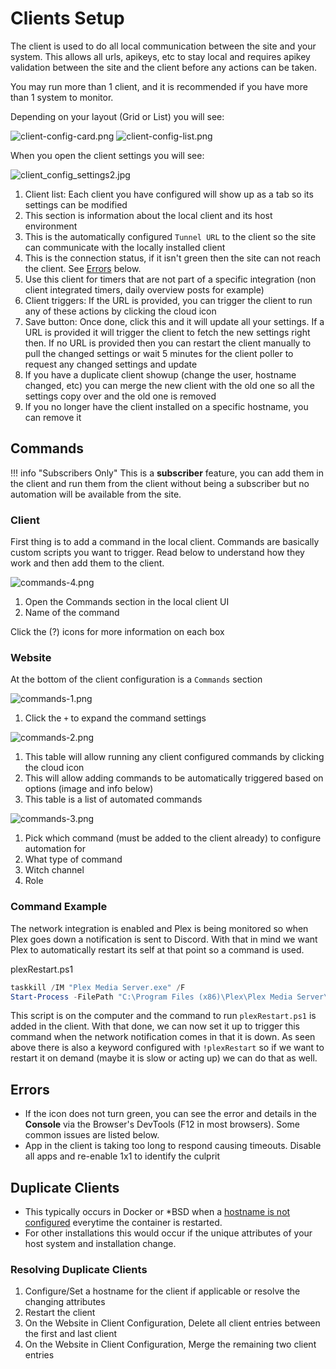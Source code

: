 # Clients Setup

The client is used to do all local communication between the site and your system. This allows all urls, apikeys, etc to stay local and requires apikey validation between the site and the client before any actions can be taken.

You may run more than 1 client, and it is recommended if you have more than 1 system to monitor.

Depending on your layout (Grid or List) you will see:

![client-config-card.png](../../assets/screenshots/website/client-config-card.png) ![client-config-list.png](../../assets/screenshots/website/client-config-list.png)

When you open the client settings you will see:

![client_config_settings2.jpg](../../assets/screenshots/website/client_config_settings2.jpg)

1. Client list: Each client you have configured will show up as a tab so its settings can be modified
2. This section is information about the local client and its host environment
3. This is the automatically configured `Tunnel URL` to the client so the site can communicate with the locally installed client 
4. This is the connection status, if it isn't green then the site can not reach the client. See [Errors](#errors) below.
5. Use this client for timers that are not part of a specific integration (non client integrated timers, daily overview posts for example)
6. Client triggers: If the URL is provided, you can trigger the client to run any of these actions by clicking the cloud icon
7. Save button: Once done, click this and it will update all your settings. If a URL is provided it will trigger the client to fetch the new settings right then. If no URL is provided then you can restart the client manually to pull the changed settings or wait 5 minutes for the client poller to request any changed settings and update
8. If you have a duplicate client showup (change the user, hostname changed, etc) you can merge the new client with the old one so all the settings copy over and the old one is removed
9. If you no longer have the client installed on a specific hostname, you can remove it

## Commands

!!! info "Subscribers Only"
     This is a **subscriber** feature, you can add them in the client and run them from the client without being a subscriber but no automation will be available from the site.

### Client

First thing is to add a command in the local client. Commands are basically custom scripts you want to trigger. Read below to understand how they work and then add them to the client.

 ![commands-4.png](../../assets/screenshots/website/commands-4.png)

 1. Open the Commands section in the local client UI
 2. Name of the command

 Click the (?) icons for more information on each box

### Website

At the bottom of the client configuration is a `Commands` section

 ![commands-1.png](../../assets/screenshots/website/commands-1.png)

 1. Click the `+` to expand the command settings

 ![commands-2.png](../../assets/screenshots/website/commands-2.png)

1. This table will allow running any client configured commands by clicking the cloud icon
2. This will allow adding commands to be automatically triggered based on options (image and info below)
3. This table is a list of automated commands

![commands-3.png](../../assets/screenshots/website/commands-3.png)

1. Pick which command (must be added to the client already) to configure automation for
2. What type of command
3. Witch channel
4. Role

### Command Example

The network integration is enabled and Plex is being monitored so when Plex goes down a notification is sent to Discord. With that in mind we want Plex to automatically restart its self at that point so a command is used.

plexRestart.ps1

```powershell
taskkill /IM "Plex Media Server.exe" /F
Start-Process -FilePath "C:\Program Files (x86)\Plex\Plex Media Server\Plex Media Server.exe"
```

This script is on the computer and the command to run `plexRestart.ps1` is added in the client. With that done, we can now set it up to trigger this command when the network notification comes in that it is down. As seen above there is also a keyword configured with `!plexRestart` so if we want to restart it on demand (maybe it is slow or acting up) we can do that as well.

## Errors

- If the icon does not turn green, you can see the error and details in the **Console** via the Browser's DevTools (F12 in most browsers). Some common issues are listed below.
- App in the client is taking too long to respond causing timeouts. Disable all apps and re-enable 1x1 to identify the culprit

## Duplicate Clients

- This typically occurs in Docker or \*BSD when a [hostname is not configured](../../pages/client/configuration.md#hostname) everytime the container is restarted.
- For other installations this would occur if the unique attributes of your host system and installation change.

### Resolving Duplicate Clients

1. Configure/Set a hostname for the client if applicable or resolve the changing attributes
1. Restart the client
1. On the Website in Client Configuration, Delete all client entries between the first and last client
1. On the Website in Client Configuration, Merge the remaining two client entries
